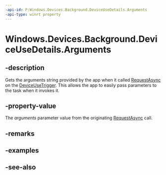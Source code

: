 ```yaml
---
-api-id: P:Windows.Devices.Background.DeviceUseDetails.Arguments
-api-type: winrt property
---
```


<!-- Property syntax
public string Arguments { get; }
-->

# Windows.Devices.Background.DeviceUseDetails.Arguments

## -description
Gets the arguments string provided by the app when it called [RequestAsync](../windows.applicationmodel.background/deviceusetrigger_requestasync_1558743216.md) on the [DeviceUseTrigger](../windows.applicationmodel.background/deviceusetrigger.md). This allows the app to easily pass parameters to the task when it invokes it.

## -property-value
The *arguments* parameter value from the originating [RequestAsync](/uwp/api/windows.applicationmodel.background.deviceservicingtrigger.requestasync) call.

## -remarks

## -examples

## -see-also
